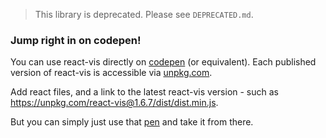 > This library is deprecated. Please see `DEPRECATED.md`.

### Jump right in on codepen!

You can use react-vis directly on [codepen](https://codepen.io/ubervisualization/pen/BZOeZB) (or equivalent).
Each published version of react-vis is accessible via [unpkg.com](https://unpkg.com).

Add react files, and a link to the latest react-vis version - such as https://unpkg.com/react-vis@1.6.7/dist/dist.min.js.

But you can simply just use that [pen](https://codepen.io/ubervisualization/pen/BZOeZB) and take it from there.
